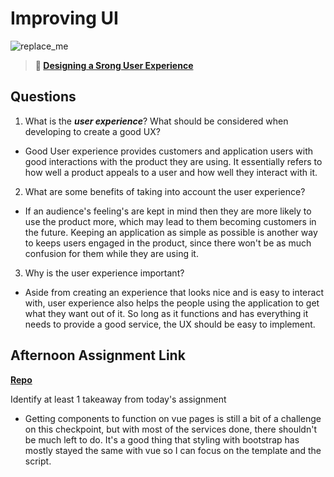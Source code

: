 # Improving UI

![replace_me](https://codeworks.blob.core.windows.net/public/assets/img/illustrations/placeholder.svg)

> **📖 [Designing a Srong User Experience](https://codeworksacademy.com/fs-student-guide/resources/wk7/03-Creating-Good-UX)**

## Questions

1. What is the ***user experience***? What should be considered when developing to create a good UX?

- Good User experience provides customers and application users with good interactions with the product they are using. It essentially refers to how well a product appeals to a user and how well they interact with it.

2. What are some benefits of taking into account the user experience?

- If an audience's feeling's are kept in mind then they are more likely to use the product more, which may lead to them becoming customers in the future. Keeping an application as simple as possible is another way to keeps users engaged in the product, since there won't be as much confusion for them while they are using it.

3. Why is the user experience important?

- Aside from creating an experience that looks nice and is easy to interact with, user experience also helps the people using the application to get what they want out of it. So long as it functions and has everything it needs to provide a good service, the UX should be easy to implement.

## Afternoon Assignment Link

**[Repo](https://github.com/doctorgrant99/<ASSIGNMENT_REPO>)**

Identify at least 1 takeaway from today's assignment

- Getting components to function on vue pages is still a bit of a challenge on this checkpoint, but with most of the services done, there shouldn't be much left to do. It's a good thing that styling with bootstrap has mostly stayed the same with vue so I can focus on the template and the script.

